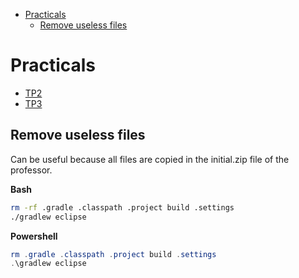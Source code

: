 - [Practicals](#practicals)
  - [Remove useless files](#remove-useless-files)

# Practicals

- [TP2](tp2/README.md)
- [TP3](tp3/README.md)

## Remove useless files

Can be useful because all files are copied in the initial.zip file of the professor.

**Bash**

```bash
rm -rf .gradle .classpath .project build .settings
./gradlew eclipse
```

**Powershell**

```powershell
rm .gradle .classpath .project build .settings
.\gradlew eclipse
```

